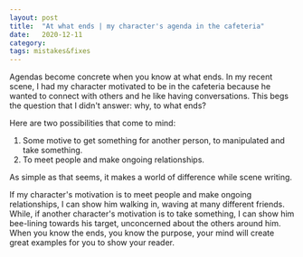 ```yaml
---
layout: post
title:  "At what ends | my character's agenda in the cafeteria"
date:   2020-12-11
category: 
tags: mistakes&fixes
---
```

Agendas become concrete when you know at what ends. In my recent scene, I had my character motivated to be in the cafeteria because he wanted to connect with others and he like having conversations. This begs the question that I didn't answer: why, to what ends?

Here are two possibilities that come to mind:
1. Some motive to get something for another person, to manipulated and take something. 
2. To meet people and make ongoing relationships.

As simple as that seems, it makes a world of difference while scene writing.

If my character's motivation is to meet people and make ongoing relationships, I can show him walking in, waving at many different friends. While, if another character's motivation is to take something, I can show him bee-lining towards his target, unconcerned about the others around him. When you know the ends, you know the purpose, your mind will create great examples for you to show your reader. 